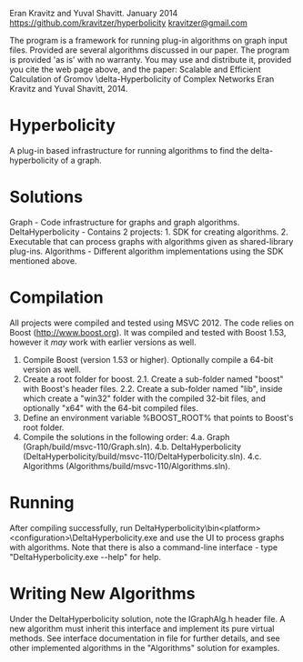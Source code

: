 Eran Kravitz and Yuval Shavitt.
January 2014
https://github.com/kravitzer/hyperbolicity
kravitzer@gmail.com

The program is a framework for running plug-in algorithms on graph input files.
Provided are several algorithms discussed in our paper.
The program is provided 'as is' with no warranty.
You may use and distribute it, provided you cite the web page above, and the paper:
 Scalable and Efficient Calculation of Gromov \delta-Hyperbolicity of Complex Networks
 Eran Kravitz and Yuval Shavitt,
 2014.

Hyperbolicity
=============

A plug-in based infrastructure for running algorithms to find the delta-hyperbolicity of a graph.


Solutions
=========

Graph - Code infrastructure for graphs and graph algorithms.
DeltaHyperbolicity - Contains 2 projects:
	1.	SDK for creating algorithms.
	2.	Executable that can process graphs with algorithms given as shared-library plug-ins.
Algorithms - Different algorithm implementations using the SDK mentioned above.


Compilation
===========

All projects were compiled and tested using MSVC 2012. The code relies on Boost (http://www.boost.org). It was compiled and tested with Boost 1.53, however it *may* work with earlier versions as well.

1. Compile Boost (version 1.53 or higher). Optionally compile a 64-bit version as well.
2. Create a root folder for boost. 
2.1. Create a sub-folder named "boost" with Boost's header files.
2.2. Create a sub-folder named "lib", inside which create a "win32" folder with the compiled 32-bit files, and optionally "x64" with the 64-bit compiled files.
3. Define an environment variable %BOOST_ROOT% that points to Boost's root folder.
4. Compile the solutions in the following order:
	4.a. Graph (Graph/build/msvc-110/Graph.sln).
	4.b. DeltaHyperbolicity (DeltaHyperbolicity/build/msvc-110/DeltaHyperbolicity.sln).
	4.c. Algorithms (Algorithms/build/msvc-110/Algorithms.sln).
	
	
Running
=======

After compiling successfully, run DeltaHyperbolicity\bin\<platform>\<configuration>\DeltaHyperbolicity.exe and use the UI to process graphs with algorithms. Note that there is also a command-line interface - type "DeltaHyperbolicity.exe --help" for help.


Writing New Algorithms
======================

Under the DeltaHyperbolicity solution, note the IGraphAlg.h header file. A new algorithm must inherit this interface and implement its pure virtual methods. See interface documentation in file for further details, and see other implemented algorithms in the "Algorithms" solution for examples.